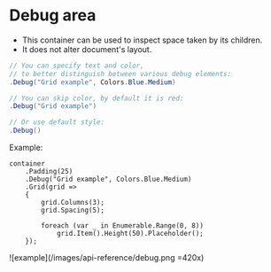 # Debug area

- This container can be used to inspect space taken by its children.
- It does not alter document's layout.

```csharp
// You can specify text and color,
// to better distinguish between various debug elements:
.Debug("Grid example", Colors.Blue.Medium)

// You can skip color, by default it is red:
.Debug("Grid example")

// Or use default style:
.Debug()
```

Example:

```csharp{4}
container
    .Padding(25)
    .Debug("Grid example", Colors.Blue.Medium)
    .Grid(grid =>
    {
        grid.Columns(3);
        grid.Spacing(5);

        foreach (var _ in Enumerable.Range(0, 8))
            grid.Item().Height(50).Placeholder();
    });
```

![example](/images/api-reference/debug.png =420x)